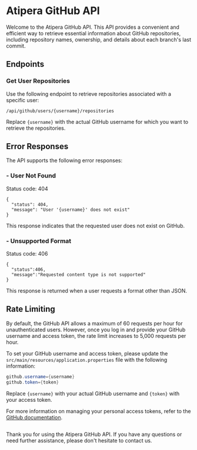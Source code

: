 # Atipera GitHub API

Welcome to the Atipera GitHub API. This API provides a convenient and efficient way to retrieve essential information about GitHub repositories, including repository names, ownership, and details about each branch's last commit.

## Endpoints

### Get User Repositories

Use the following endpoint to retrieve repositories associated with a specific user:

`
/api/github/users/{username}/repositories
`

Replace `{username}` with the actual GitHub username for which you want to retrieve the repositories.

## Error Responses

The API supports the following error responses:

### - User Not Found

Status code: 404

```
{
  "status": 404,
  "message": "User '{username}' does not exist"
}
```

This response indicates that the requested user does not exist on GitHub.
### - Unsupported Format

Status code: 406

```
{
  "status":406,
  "message":"Requested content type is not supported"
}
```

This response is returned when a user requests a format other than JSON.

## Rate Limiting

By default, the GitHub API allows a maximum of 60 requests per hour for unauthenticated users. However, once you log in and provide your GitHub username and access token, the rate limit increases to 5,000 requests per hour.

To set your GitHub username and access token, please update the `src/main/resources/application.properties` file with the following information:

```java
github.username={username}
github.token={token}
```

Replace `{username}` with your actual GitHub username and `{token}` with your access token.

For more information on managing your personal access tokens, refer to the [GitHub documentation](https://docs.github.com/en/authentication/keeping-your-account-and-data-secure/managing-your-personal-access-tokens).

## 

Thank you for using the Atipera GitHub API. If you have any questions or need further assistance, please don't hesitate to contact us.
